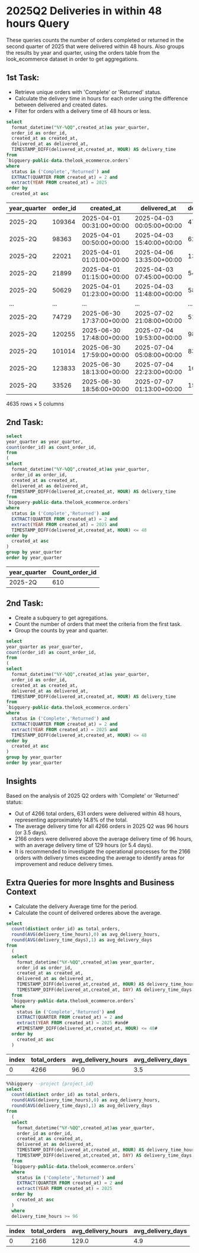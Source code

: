 # 2025Q2 Deliveries in within 48 hours Query
These queries counts the number of orders completed or returned in the second quarter of 2025 that were delivered within 48 hours. Also groups the results by year and quarter, using the orders table from the look_ecommerce dataset in order to get aggregations.

## 1st Task:
 * Retrieve unique orders with 'Complete' or 'Returned' status.
 * Calculate the delivery time in hours for each order using the difference between delivered and created dates.
 * Filter for orders with a delivery time of 48 hours or less.
```sql
select
  format_datetime("%Y-%QQ",created_at)as year_quarter,
  order_id as order_id,
  created_at as created_at,
  delivered_at as delivered_at,
  TIMESTAMP_DIFF(delivered_at,created_at, HOUR) AS delivery_time
from
`bigquery-public-data.thelook_ecommerce.orders`
where
  status in ('Complete','Returned') and
  EXTRACT(QUARTER FROM created_at) = 2 and
  extract(YEAR FROM created_at) = 2025 
order by
  created_at asc
```

| year_quarter | order_id | created_at                | delivered_at              | delivery_time |
|--------------|----------|--------------------------|---------------------------|---------------|
| 2025-2Q      | 109364   | 2025-04-01 00:31:00+00:00| 2025-04-03 00:05:00+00:00 | 47            |
| 2025-2Q      | 98363    | 2025-04-01 00:50:00+00:00| 2025-04-03 15:40:00+00:00 | 62            |
| 2025-2Q      | 22021    | 2025-04-01 01:01:00+00:00| 2025-04-06 13:35:00+00:00 | 132           |
| 2025-2Q      | 21899    | 2025-04-01 01:15:00+00:00| 2025-04-03 07:45:00+00:00 | 54            |
| 2025-2Q      | 50629    | 2025-04-01 01:23:00+00:00| 2025-04-03 11:48:00+00:00 | 58            |
| ...          | ...      | ...                      | ...                       | ...           |
| 2025-2Q      | 74729    | 2025-06-30 17:37:00+00:00| 2025-07-02 21:08:00+00:00 | 51            |
| 2025-2Q      | 120255   | 2025-06-30 17:48:00+00:00| 2025-07-04 19:53:00+00:00 | 98            |
| 2025-2Q      | 101014   | 2025-06-30 17:59:00+00:00| 2025-07-04 05:08:00+00:00 | 83            |
| 2025-2Q      | 123833   | 2025-06-30 18:13:00+00:00| 2025-07-04 22:23:00+00:00 | 100           |
| 2025-2Q      | 33526    | 2025-06-30 18:56:00+00:00| 2025-07-07 01:13:00+00:00 | 150           |
4635 rows × 5 columns

## 2nd Task:
```sql
select
year_quarter as year_quarter,
count(order_id) as count_order_id,
from
(
select
  format_datetime("%Y-%QQ",created_at)as year_quarter,
  order_id as order_id,
  created_at as created_at,
  delivered_at as delivered_at,
  TIMESTAMP_DIFF(delivered_at,created_at, HOUR) AS delivery_time
from
`bigquery-public-data.thelook_ecommerce.orders`
where
  status in ('Complete','Returned') and
  EXTRACT(QUARTER FROM created_at) = 2 and
  extract(YEAR FROM created_at) = 2025 and
  TIMESTAMP_DIFF(delivered_at,created_at, HOUR) <= 48
order by
  created_at asc
)
group by year_quarter
order by year_quarter
```
| year_quarter | Count_order_id | 
|--------------|----------|
| 2025-2Q      | 610   |

## 2nd Task:
 * Create a subquery to get agregations.
 * Count the number of orders that meet the criteria from the first task.
 * Group the counts by year and quarter.

```sql
select
year_quarter as year_quarter,
count(order_id) as count_order_id,
from
(
select
  format_datetime("%Y-%QQ",created_at)as year_quarter,
  order_id as order_id,
  created_at as created_at,
  delivered_at as delivered_at,
  TIMESTAMP_DIFF(delivered_at,created_at, HOUR) AS delivery_time
from
`bigquery-public-data.thelook_ecommerce.orders`
where
  status in ('Complete','Returned') and
  EXTRACT(QUARTER FROM created_at) = 2 and
  extract(YEAR FROM created_at) = 2025 and
  TIMESTAMP_DIFF(delivered_at,created_at, HOUR) <= 48
order by
  created_at asc
)
group by year_quarter
order by year_quarter
```

## Insights
Based on the analysis of 2025 Q2 orders with 'Complete' or 'Returned' status:

*   Out of 4266 total orders, 631 orders were delivered within 48 hours, representing approximately 14.8% of the total.
*   The average delivery time for all 4266 orders in 2025 Q2 was 96 hours (or 3.5  days).
*   2166 orders were delivered above the average delivery time of 96 hours, with an average delivery time of 129 hours (or 5.4 days).
*   It is recommended to investigate the operational processes for the 2166 orders with delivery times exceeding the average to identify areas for improvement and reduce delivery times.

## Extra Queries for more Insghts and Business Context
  * Calculate the delivery Average time for the period.
  * Calculate the count of delivered orderes above the average.
```sql
select 
  count(distinct order_id) as total_orders,
  round(AVG(delivery_time_hours),0) as avg_delivery_hours,
  round(AVG(delivery_time_days),1) as avg_delivery_days
from
  (
  select
    format_datetime("%Y-%QQ",created_at)as year_quarter,
    order_id as order_id,
    created_at as created_at,
    delivered_at as delivered_at,
    TIMESTAMP_DIFF(delivered_at,created_at, HOUR) AS delivery_time_hours,
    TIMESTAMP_DIFF(delivered_at,created_at, DAY) AS delivery_time_days
  from
  `bigquery-public-data.thelook_ecommerce.orders`
  where
    status in ('Complete','Returned') and
    EXTRACT(QUARTER FROM created_at) = 2 and
    extract(YEAR FROM created_at) = 2025 #and#
    #TIMESTAMP_DIFF(delivered_at,created_at, HOUR) <= 48#
  order by
    created_at asc
  )
```
|index|total\_orders|avg\_delivery\_hours|avg\_delivery\_days|
|---|---|---|---|
|0|4266|96\.0|3\.5|

```sql
%%bigquery --project {project_id}
select 
  count(distinct order_id) as total_orders,
  round(AVG(delivery_time_hours),0) as avg_delivery_hours,
  round(AVG(delivery_time_days),1) as avg_delivery_days
from
  (
  select
    format_datetime("%Y-%QQ",created_at)as year_quarter,
    order_id as order_id,
    created_at as created_at,
    delivered_at as delivered_at,
    TIMESTAMP_DIFF(delivered_at,created_at, HOUR) AS delivery_time_hours,
    TIMESTAMP_DIFF(delivered_at,created_at, DAY) AS delivery_time_days
  from
  `bigquery-public-data.thelook_ecommerce.orders`
  where
    status in ('Complete','Returned') and
    EXTRACT(QUARTER FROM created_at) = 2 and
    extract(YEAR FROM created_at) = 2025 
  order by
    created_at asc
  )
  where 
  delivery_time_hours >= 96
```
|index|total\_orders|avg\_delivery\_hours|avg\_delivery\_days|
|---|---|---|---|
|0|2166|129\.0|4\.9|

